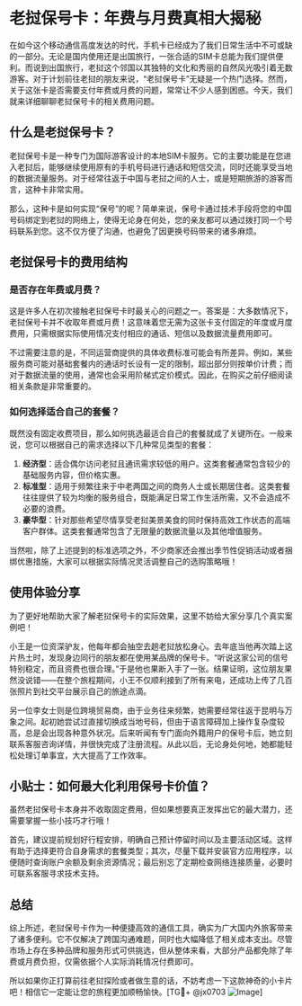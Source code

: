 # 老挝保号卡：年费与月费真相大揭秘

在如今这个移动通信高度发达的时代，手机卡已经成为了我们日常生活中不可或缺的一部分。无论是国内使用还是出国旅行，一张合适的SIM卡总能为我们提供便利。而说到出国旅行，老挝这个邻国以其独特的文化和秀丽的自然风光吸引着无数游客。对于计划前往老挝的朋友来说，“老挝保号卡”无疑是一个热门选择。然而，关于这张卡是否需要支付年费或月费的问题，常常让不少人感到困惑。今天，我们就来详细聊聊老挝保号卡的相关费用问题。

## 什么是老挝保号卡？

老挝保号卡是一种专门为国际游客设计的本地SIM卡服务。它的主要功能是在您进入老挝后，能够继续使用原有的手机号码进行通话和短信交流，同时还能享受当地的数据流量服务。对于经常往返于中国与老挝之间的人士，或是短期旅游的游客而言，这种卡非常实用。

那么，这种卡是如何实现“保号”的呢？简单来说，保号卡通过技术手段将您的中国号码绑定到老挝的网络上，使得无论身在何处，您的亲友都可以通过拨打同一个号码联系到您。这不仅方便了沟通，也避免了因更换号码带来的诸多麻烦。

## 老挝保号卡的费用结构

### 是否存在年费或月费？

这是许多人在初次接触老挝保号卡时最关心的问题之一。答案是：大多数情况下，老挝保号卡并不收取年费或月费！这意味着您无需为这张卡支付固定的年度或月度费用，只需根据实际使用情况支付相应的通话、短信以及数据流量费用即可。

不过需要注意的是，不同运营商提供的具体收费标准可能会有所差异。例如，某些服务商可能对基础套餐内的通话时长设有一定的限制，超出部分则按单价计费；而对于数据流量的使用，通常也会采用阶梯式定价模式。因此，在购买之前仔细阅读相关条款是非常重要的。

### 如何选择适合自己的套餐？

既然没有固定收费项目，那么如何挑选最适合自己的套餐就成了关键所在。一般来说，您可以根据自己的需求选择以下几种常见类型的套餐：

1. **经济型**：适合偶尔访问老挝且通讯需求较低的用户。这类套餐通常包含较少的基础服务内容，但价格实惠。
2. **标准型**：适用于频繁往来于中老两国之间的商务人士或长期居住者。这类套餐往往提供了较为均衡的服务组合，既能满足日常工作生活所需，又不会造成不必要的浪费。
3. **豪华型**：针对那些希望尽情享受老挝美景美食的同时保持高效工作状态的高端客户群体。这类套餐通常包含了无限量的数据流量以及其他增值服务。

当然啦，除了上述提到的标准选项之外，不少商家还会推出季节性促销活动或者捆绑优惠措施，大家可以根据实际情况灵活调整自己的选购策略哦！

## 使用体验分享

为了更好地帮助大家了解老挝保号卡的实际效果，这里不妨给大家分享几个真实案例吧！

小王是一位资深驴友，他每年都会抽空去趟老挝放松身心。去年底当他再次踏上这片热土时，发现身边同行的朋友都在使用某品牌的保号卡。“听说这家公司的信号特别稳定，而且资费也很合理。”于是他也果断入手了一张。结果证明，这位朋友果然没说错——在整个旅程期间，小王不仅顺利接到了所有来电，还成功上传了几百张照片到社交平台展示自己的旅途点滴。

另一位李女士则是位跨境贸易商，由于业务往来频繁，她需要经常往返于昆明与万象之间。起初她尝试过直接切换成当地号码，但由于语言障碍加上操作复杂度较高，总是会出现各种意外状况。后来听闻有专门面向外籍用户的保号卡后，她立刻联系客服咨询详情，并很快完成了注册流程。从此以后，无论身处何地，她都能轻松处理订单事宜，大大提高了工作效率。

## 小贴士：如何最大化利用保号卡价值？

虽然老挝保号卡本身并不收取固定费用，但如果想要真正发挥出它的最大潜力，还需要掌握一些小技巧才行哦！

首先，建议提前规划好行程安排，明确自己预计停留时间以及主要活动区域。这样有助于选择更符合自身需求的套餐类型；其次，尽量下载并安装官方应用程序，以便随时查询账户余额及剩余资源情况；最后别忘了定期检查网络连接质量，必要时可联系客服寻求技术支持。

## 总结

综上所述，老挝保号卡作为一种便捷高效的通信工具，确实为广大国内外旅客带来了诸多便利。它不仅解决了跨国沟通难题，同时也大幅降低了相关成本支出。尽管市场上存在多种品牌和服务形式可供挑选，但从整体来看，大部分产品都免除了年费或月费负担，仅需依据个人实际消耗情况付费即可。

所以如果你正打算前往老挝探险或者做生意的话，不妨考虑一下这款神奇的小卡片吧！相信它一定能让您的旅程更加顺畅愉快。[TG💪+ @jx0703 ![Image](https://github.com/user-attachments/assets/dbca1d08-cadb-493c-b0ec-ad6f7a83f270)]